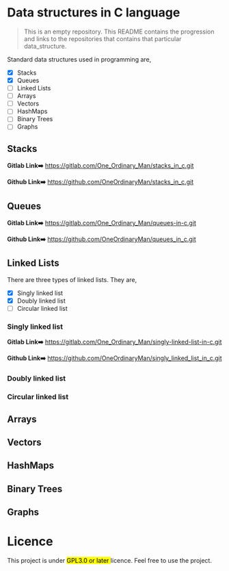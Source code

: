 # Data structures in C language

> This is an empty repository. This README contains the progression and links to the repositories that contains that particular data_structure.

Standard data structures used in programming are,

- [x] Stacks
- [x] Queues
- [ ] Linked Lists
- [ ] Arrays
- [ ] Vectors
- [ ] HashMaps
- [ ] Binary Trees
- [ ] Graphs

## Stacks
__Gitlab Link➡️__ https://gitlab.com/One_Ordinary_Man/stacks_in_c.git

__Github Link➡️__ https://github.com/OneOrdinaryMan/stacks_in_c.git
## Queues
__Gitlab Link➡️__ https://gitlab.com/One_Ordinary_Man/queues-in-c.git

__Github Link➡️__ https://github.com/OneOrdinaryMan/queues_in_c.git
## Linked Lists
There are three types of linked lists. They are,
- [x] Singly linked list
- [x] Doubly linked list
- [ ] Circular linked list
### Singly linked list
__Gitlab Link➡️__ https://gitlab.com/One_Ordinary_Man/singly-linked-list-in-c.git

__Github Link➡️__ https://github.com/OneOrdinaryMan/singly_linked_list_in_c.git
### Doubly linked list
### Circular linked list
## Arrays
## Vectors
## HashMaps
## Binary Trees
## Graphs
# Licence
This project is under <mark> GPL3.0 or later </mark>licence. Feel free to use the project.
